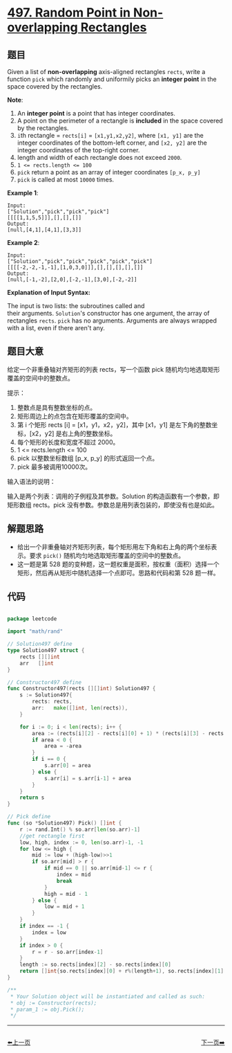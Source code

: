 # [497. Random Point in Non-overlapping Rectangles](https://leetcode.com/problems/random-point-in-non-overlapping-rectangles)


## 题目

Given a list of **non-overlapping** axis-aligned rectangles `rects`, write a function `pick` which randomly and uniformily picks an **integer point** in the space covered by the rectangles.

**Note**:

1. An **integer point** is a point that has integer coordinates.
2. A point on the perimeter of a rectangle is **included** in the space covered by the rectangles.
3. `i`th rectangle = `rects[i]` = `[x1,y1,x2,y2]`, where `[x1, y1]` are the integer coordinates of the bottom-left corner, and `[x2, y2]` are the integer coordinates of the top-right corner.
4. length and width of each rectangle does not exceed `2000`.
5. `1 <= rects.length <= 100`
6. `pick` return a point as an array of integer coordinates `[p_x, p_y]`
7. `pick` is called at most `10000` times.

**Example 1**:

    Input: 
    ["Solution","pick","pick","pick"]
    [[[[1,1,5,5]]],[],[],[]]
    Output: 
    [null,[4,1],[4,1],[3,3]]

**Example 2**:

    Input: 
    ["Solution","pick","pick","pick","pick","pick"]
    [[[[-2,-2,-1,-1],[1,0,3,0]]],[],[],[],[],[]]
    Output: 
    [null,[-1,-2],[2,0],[-2,-1],[3,0],[-2,-2]]

**Explanation of Input Syntax:**

The input is two lists: the subroutines called and their arguments. `Solution`'s constructor has one argument, the array of rectangles `rects`. `pick` has no arguments. Arguments are always wrapped with a list, even if there aren't any.


## 题目大意

给定一个非重叠轴对齐矩形的列表 rects，写一个函数 pick 随机均匀地选取矩形覆盖的空间中的整数点。

提示：

1. 整数点是具有整数坐标的点。
2. 矩形周边上的点包含在矩形覆盖的空间中。
3. 第 i 个矩形 rects [i] = [x1，y1，x2，y2]，其中 [x1，y1] 是左下角的整数坐标，[x2，y2] 是右上角的整数坐标。
4. 每个矩形的长度和宽度不超过 2000。
5. 1 <= rects.length <= 100
6. pick 以整数坐标数组 [p_x, p_y] 的形式返回一个点。
7. pick 最多被调用10000次。


输入语法的说明：

输入是两个列表：调用的子例程及其参数。Solution 的构造函数有一个参数，即矩形数组 rects。pick 没有参数。参数总是用列表包装的，即使没有也是如此。


## 解题思路


- 给出一个非重叠轴对齐矩形列表，每个矩形用左下角和右上角的两个坐标表示。要求 `pick()` 随机均匀地选取矩形覆盖的空间中的整数点。
- 这一题是第 528 题的变种题，这一题权重是面积，按权重（面积）选择一个矩形，然后再从矩形中随机选择一个点即可。思路和代码和第 528 题一样。


## 代码

```go

package leetcode

import "math/rand"

// Solution497 define
type Solution497 struct {
	rects [][]int
	arr   []int
}

// Constructor497 define
func Constructor497(rects [][]int) Solution497 {
	s := Solution497{
		rects: rects,
		arr:   make([]int, len(rects)),
	}

	for i := 0; i < len(rects); i++ {
		area := (rects[i][2] - rects[i][0] + 1) * (rects[i][3] - rects[i][1] + 1)
		if area < 0 {
			area = -area
		}
		if i == 0 {
			s.arr[0] = area
		} else {
			s.arr[i] = s.arr[i-1] + area
		}
	}
	return s
}

// Pick define
func (so *Solution497) Pick() []int {
	r := rand.Int() % so.arr[len(so.arr)-1]
	//get rectangle first
	low, high, index := 0, len(so.arr)-1, -1
	for low <= high {
		mid := low + (high-low)>>1
		if so.arr[mid] > r {
			if mid == 0 || so.arr[mid-1] <= r {
				index = mid
				break
			}
			high = mid - 1
		} else {
			low = mid + 1
		}
	}
	if index == -1 {
		index = low
	}
	if index > 0 {
		r = r - so.arr[index-1]
	}
	length := so.rects[index][2] - so.rects[index][0]
	return []int{so.rects[index][0] + r%(length+1), so.rects[index][1] + r/(length+1)}
}

/**
 * Your Solution object will be instantiated and called as such:
 * obj := Constructor(rects);
 * param_1 := obj.Pick();
 */

```
----------------------------------------------
<div style="display: flex;justify-content: space-between;align-items: center;">
<p><a href="https://books.halfrost.com/leetcode/ChapterFour/0496.Next-Greater-Element-I/">⬅️上一页</a></p>
<p><a href="https://books.halfrost.com/leetcode/ChapterFour/0498.Diagonal-Traverse/">下一页➡️</a></p>
</div>
